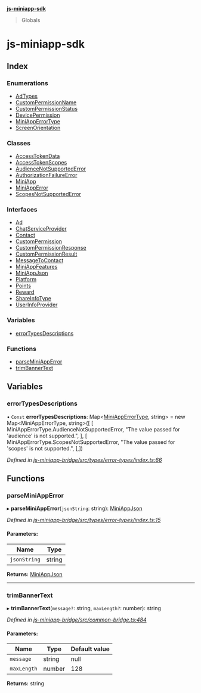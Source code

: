 **[js-miniapp-sdk](README.md)**

> Globals

# js-miniapp-sdk

## Index

### Enumerations

* [AdTypes](enums/adtypes.md)
* [CustomPermissionName](enums/custompermissionname.md)
* [CustomPermissionStatus](enums/custompermissionstatus.md)
* [DevicePermission](enums/devicepermission.md)
* [MiniAppErrorType](enums/miniapperrortype.md)
* [ScreenOrientation](enums/screenorientation.md)

### Classes

* [AccessTokenData](classes/accesstokendata.md)
* [AccessTokenScopes](classes/accesstokenscopes.md)
* [AudienceNotSupportedError](classes/audiencenotsupportederror.md)
* [AuthorizationFailureError](classes/authorizationfailureerror.md)
* [MiniApp](classes/miniapp.md)
* [MiniAppError](classes/miniapperror.md)
* [ScopesNotSupportedError](classes/scopesnotsupportederror.md)

### Interfaces

* [Ad](interfaces/ad.md)
* [ChatServiceProvider](interfaces/chatserviceprovider.md)
* [Contact](interfaces/contact.md)
* [CustomPermission](interfaces/custompermission.md)
* [CustomPermissionResponse](interfaces/custompermissionresponse.md)
* [CustomPermissionResult](interfaces/custompermissionresult.md)
* [MessageToContact](interfaces/messagetocontact.md)
* [MiniAppFeatures](interfaces/miniappfeatures.md)
* [MiniAppJson](interfaces/miniappjson.md)
* [Platform](interfaces/platform.md)
* [Points](interfaces/points.md)
* [Reward](interfaces/reward.md)
* [ShareInfoType](interfaces/shareinfotype.md)
* [UserInfoProvider](interfaces/userinfoprovider.md)

### Variables

* [errorTypesDescriptions](README.md#errortypesdescriptions)

### Functions

* [parseMiniAppError](README.md#parseminiapperror)
* [trimBannerText](README.md#trimbannertext)

## Variables

### errorTypesDescriptions

• `Const` **errorTypesDescriptions**: Map\<[MiniAppErrorType](enums/miniapperrortype.md), string> = new Map\<MiniAppErrorType, string>([ [ MiniAppErrorType.AudienceNotSupportedError, "The value passed for 'audience' is not supported.", ], [ MiniAppErrorType.ScopesNotSupportedError, "The value passed for 'scopes' is not supported.", ],])

*Defined in [js-miniapp-bridge/src/types/error-types/index.ts:66](https://github.com/rakutentech/js-miniapp/blob/549763f/js-miniapp-bridge/src/types/error-types/index.ts#L66)*

## Functions

### parseMiniAppError

▸ **parseMiniAppError**(`jsonString`: string): [MiniAppJson](interfaces/miniappjson.md)

*Defined in [js-miniapp-bridge/src/types/error-types/index.ts:15](https://github.com/rakutentech/js-miniapp/blob/549763f/js-miniapp-bridge/src/types/error-types/index.ts#L15)*

#### Parameters:

Name | Type |
------ | ------ |
`jsonString` | string |

**Returns:** [MiniAppJson](interfaces/miniappjson.md)

___

### trimBannerText

▸ **trimBannerText**(`message?`: string, `maxLength?`: number): string

*Defined in [js-miniapp-bridge/src/common-bridge.ts:484](https://github.com/rakutentech/js-miniapp/blob/549763f/js-miniapp-bridge/src/common-bridge.ts#L484)*

#### Parameters:

Name | Type | Default value |
------ | ------ | ------ |
`message` | string | null |
`maxLength` | number | 128 |

**Returns:** string
